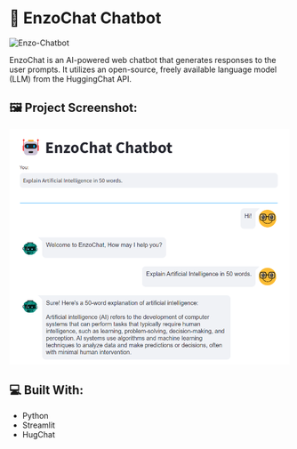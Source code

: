 # 🤖 EnzoChat Chatbot

![Enzo-Chatbot](https://socialify.git.ci/aaronDev28/Enzo-Chatbot/image?font=Jost&language=1&name=1&owner=1&pattern=Floating%20Cogs&stargazers=1&theme=Light)

EnzoChat is an AI-powered web chatbot that generates responses to the user prompts. It utilizes an open-source, freely available language model (LLM) from the HuggingChat API.

## 🖼️ Project Screenshot:

<img src="https://github.com/aaronDev28/Enzo-Chatbot/blob/main/asset_img.png" alt="project-screenshot" width="600">

## 💻 Built With:

*   Python
*   Streamlit
*   HugChat



